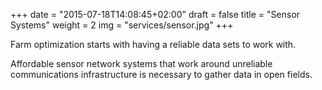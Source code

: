 +++
date = "2015-07-18T14:08:45+02:00"
draft = false
title = "Sensor Systems"
weight = 2
img = "services/sensor.jpg"
+++

Farm optimization starts with having a reliable data sets to work with.

Affordable sensor network systems that work around unreliable communications infrastructure is necessary to gather data in open fields.
